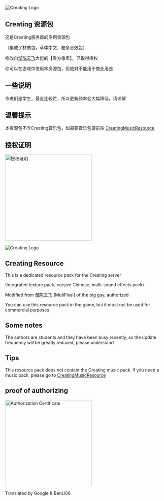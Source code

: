  ![](https://raw.githubusercontent.com/linyushu520/CreatingResource/main/clogo.png "Creating Logo")
## Creating 资源包
这是Creating服务器的专用资源包

（集成了材质包，草体中文，梗多音效包）

修改自[邹陈云飞](https://space.bilibili.com/170651403)大佬的【乘方像素】，已取得授权

你可以在游戏中使用本资源包，但绝对不能用于商业用途

## 一些说明

作者们是学生，最近比较忙，所以更新频率会大幅降低，请谅解

## 温馨提示

本资源包不含Creating音乐包，如需要音乐包请前往 [CreatingMusicResource](https://github.com/CatalpaCute/catalpacute.github.io/releases/) 

## 授权证明

<img src="https://github.com/linyushu520/CreatingResource/raw/main/%E6%8E%88%E6%9D%83%E8%AF%81%E6%98%8E.jpg" alt="授权证明" width="280"/></a>

![](https://raw.githubusercontent.com/linyushu520/CreatingResource/main/clogo.png "Creating Logo")
 ## Creating Resource
 This is a dedicated resource pack for the Creating server

 (Integrated texture pack, cursive Chinese, multi-sound effects pack)

 Modified from [邹陈云飞](https://space.bilibili.com/170651403) [MutiPixel] of the big guy, authorized

 You can use this resource pack in the game, but it must not be used for commercial purposes

 ## Some notes

 The authors are students and they have been busy recently, so the update frequency will be greatly reduced, please understand

 ## Tips

 This resource pack does not contain the Creating music pack. If you need a music pack, please go to [CreatingMusicResource](https://github.com/CatalpaCute/catalpacute.github.io/releases/)

 ## proof of authorizing

 <img src="https://github.com/linyushu520/CreatingResource/raw/main/%E6%8E%88%E6%9D%83%E8%AF%81%E6%98%8E.jpg" alt=  "Authorization Certificate" width="280"/></a>

Translated by Google & BenLi06
